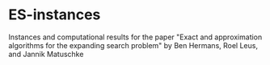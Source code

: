 # ES-instances
Instances and computational results for the paper "Exact and approximation algorithms for the expanding search problem" by Ben Hermans, Roel Leus, and Jannik Matuschke

